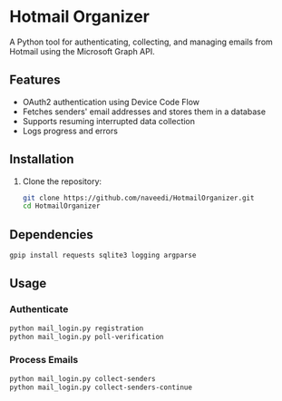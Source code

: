 # Hotmail Organizer

A Python tool for authenticating, collecting, and managing emails from Hotmail using the Microsoft Graph API.

## Features
- OAuth2 authentication using Device Code Flow
- Fetches senders' email addresses and stores them in a database
- Supports resuming interrupted data collection
- Logs progress and errors

## Installation
1. Clone the repository:
   ```bash
   git clone https://github.com/naveedi/HotmailOrganizer.git
   cd HotmailOrganizer
   ```

## Dependencies
   ```bash
   gpip install requests sqlite3 logging argparse
   ```
## Usage 
### Authenticate
```bash
python mail_login.py registration
python mail_login.py poll-verification
```

### Process Emails
```bash
python mail_login.py collect-senders
python mail_login.py collect-senders-continue
```